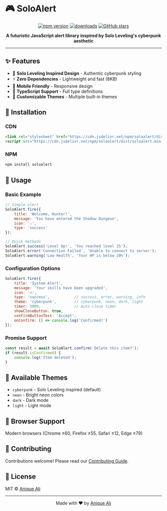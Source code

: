 # 🎮 SoloAlert

<div align="center">
  
  [![npm version](https://img.shields.io/npm/v/soloalert?style=for-the-badge&color=00d4ff)](https://www.npmjs.com/package/soloalert)
  [![downloads](https://img.shields.io/npm/dm/soloalert?style=for-the-badge&color=00ff88)](https://www.npmjs.com/package/soloalert)
  [![GitHub stars](https://img.shields.io/github/stars/aniqueali29/soloalert?style=for-the-badge&color=ff6b6b)](https://github.com/aniqueali29/soloalert)
  
  **A futuristic JavaScript alert library inspired by Solo Leveling's cyberpunk aesthetic**
  
</div>

---

## ✨ Features

- 🎨 **Solo Leveling Inspired Design** - Authentic cyberpunk styling
- ⚡ **Zero Dependencies** - Lightweight and fast (8KB)
- 📱 **Mobile Friendly** - Responsive design
- 🔧 **TypeScript Support** - Full type definitions
- 🌈 **Customizable Themes** - Multiple built-in themes

## 🚀 Installation

### CDN
```html
<link rel="stylesheet" href="https://cdn.jsdelivr.net/npm/soloalert/dist/soloalert.min.css">
<script src="https://cdn.jsdelivr.net/npm/soloalert/dist/soloalert.min.js"></script>
```

### NPM
```bash
npm install soloalert
```

## 📖 Usage

### Basic Example
```javascript
// Simple alert
SoloAlert.fire({
    title: 'Welcome, Hunter!',
    message: 'You have entered the Shadow Dungeon',
    icon: '⚔️',
    type: 'success'
});

// Quick methods
SoloAlert.success('Level Up!', 'You reached level 25');
SoloAlert.error('Connection Failed', 'Unable to connect to server');
SoloAlert.warning('Low Health', 'Your HP is below 20%');
```

### Configuration Options
```javascript
SoloAlert.fire({
    title: 'System Alert',
    message: 'Your skills have been upgraded',
    icon: '🔥',
    type: 'success',           // success, error, warning, info
    theme: 'cyberpunk',        // cyberpunk, neon, dark, light
    timer: 3000,               // Auto-close timer
    showCloseButton: true,
    confirmButtonText: 'Accept',
    onConfirm: () => console.log('Confirmed!')
});
```

### Promise Support
```javascript
const result = await SoloAlert.confirm('Delete this item?');
if (result.isConfirmed) {
    console.log('Item deleted');
}
```

## 🎨 Available Themes

- `cyberpunk` - Solo Leveling inspired (default)
- `neon` - Bright neon colors
- `dark` - Dark mode
- `light` - Light mode

## 🌟 Browser Support

Modern browsers (Chrome ≥60, Firefox ≥55, Safari ≥12, Edge ≥79)

## 🤝 Contributing

Contributions welcome! Please read our [Contributing Guide](CONTRIBUTING.md).

## 📄 License

MIT © [Anique Ali](https://github.com/aniqueali29)

---

<div align="center">
  Made with ❤️ by <a href="https://github.com/aniqueali29">Anique Ali</a>
</div>
